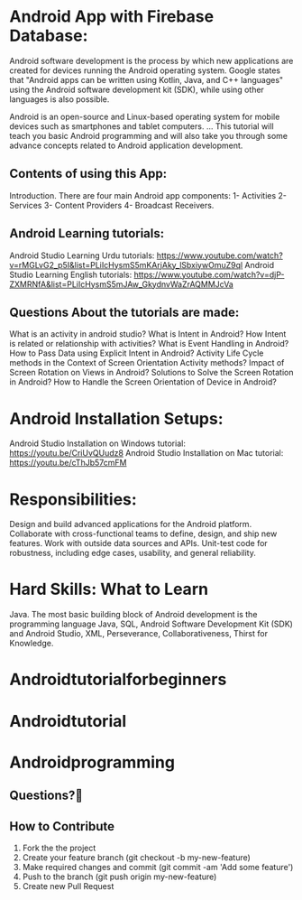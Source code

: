 # Android App with Firebase Database:
Android software development is the process by which new applications are created for devices running the Android operating system. Google states that "Android apps can be written using Kotlin, Java, and C++ languages" using the Android software development kit (SDK), while using other languages is also possible.

Android is an open-source and Linux-based operating system for mobile devices such as smartphones and tablet computers. ... This tutorial will teach you basic Android programming and will also take you through some advance concepts related to Android application development.

## Contents of using this App:
Introduction. There are four main Android app components: 
1- Activities 
2- Services 
3- Content Providers 
4- Broadcast Receivers.

## Android Learning tutorials:
Android Studio Learning Urdu tutorials: 
https://www.youtube.com/watch?v=rMGLvG2_p5I&list=PLiIcHysmS5mKArjAky_lSbxiywOmuZ9ql
Android Studio Learning English tutorials: 
https://www.youtube.com/watch?v=djP-ZXMRNfA&list=PLiIcHysmS5mJAw_GkydnvWaZrAQMMJcVa

## Questions About the tutorials are made:
What is an activity in android studio?
What is Intent in Android?
How Intent is related or relationship with activities?
What is Event Handling in Android?
How to Pass Data using Explicit Intent in Android?
Activity Life Cycle methods in the Context of Screen Orientation Activity methods?
Impact of Screen Rotation on Views in Android?
Solutions to Solve the Screen Rotation in Android?
How to Handle the Screen Orientation of Device in Android?

# Android Installation Setups:
Android Studio Installation on Windows tutorial: 
https://youtu.be/CriUvQUudz8
Android Studio Installation on Mac tutorial: 
https://youtu.be/cThJb57cmFM

# Responsibilities:
Design and build advanced applications for the Android platform. Collaborate with cross-functional teams to define, design, and ship new features. Work with outside data sources and APIs. Unit-test code for robustness, including edge cases, usability, and general reliability.

# Hard Skills: What to Learn
Java. The most basic building block of Android development is the programming language Java, SQL, Android Software Development Kit (SDK) and Android Studio, XML, Perseverance, Collaborativeness, Thirst for Knowledge.

# Androidtutorialforbeginners 
# Androidtutorial 
# Androidprogramming

## Questions?🤔

## How to Contribute
1. Fork the the project
2. Create your feature branch (git checkout -b my-new-feature)
3. Make required changes and commit (git commit -am 'Add some feature')
4. Push to the branch (git push origin my-new-feature)
5. Create new Pull Request
